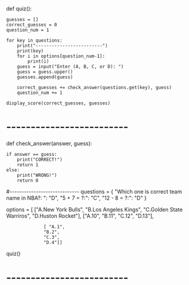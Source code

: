 
def quiz():

    guesses = []
    correct_guesses = 0
    question_num = 1

    for key in questions:
        print("-------------------------")
        print(key)
        for i in options[question_num-1]:
            print(i)
        guess = input("Enter (A, B, C, or D): ")
        guess = guess.upper()
        guesses.append(guess)

        correct_guesses += check_answer(questions.get(key), guess)
        question_num += 1

    display_score(correct_guesses, guesses)

# -------------------------
def check_answer(answer, guess):

    if answer == guess:
        print("CORRECT!")
        return 1
    else:
        print("WRONG!")
        return 0


#-----------------------------
questions = {
 "Which one is correct team name in NBA?: ": "D",
 "5 + 7 = ?:": "C",
"12 - 8 = ?:": "D"
}

options = [
                ["A.New York Bulls",
                  "B.Los Angeles Kings",
                  "C.Golden State Warriros",
                  "D.Huston Rocket"],
                  ["A.10",
                  "B.11",
                  "C.12",
                  "D.13"],
                  
                  [ "A.1",
                  "B.2",
                  "C.3",
                  "D.4"]]

quiz()


# -------------------------
